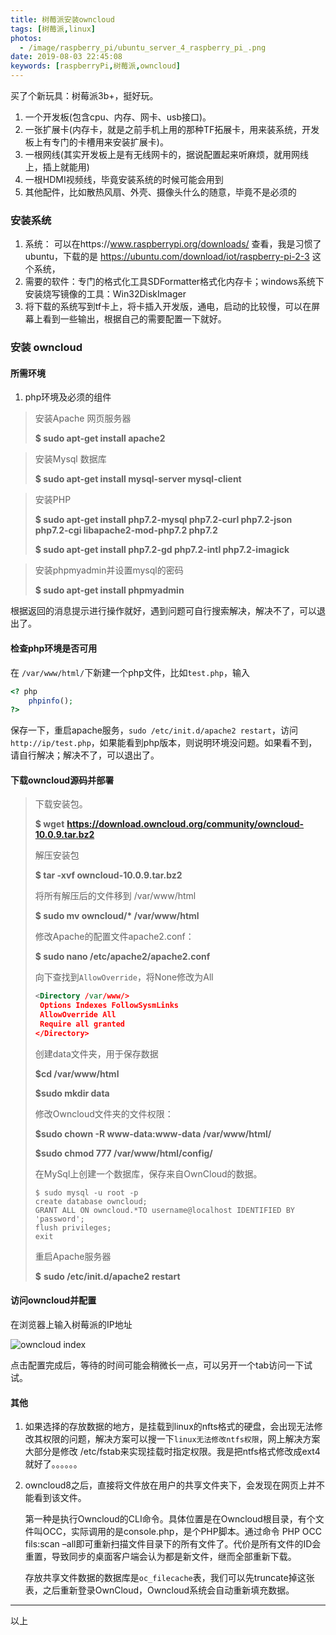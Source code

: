 ```yaml
---
title: 树莓派安装owncloud
tags: [树莓派,linux]
photos:
  - /image/raspberry_pi/ubuntu_server_4_raspberry_pi_.png
date: 2019-08-03 22:45:08
keywords: [raspberryPi,树莓派,owncloud]
---
```


买了个新玩具：树莓派3b+，挺好玩。

1. 一个开发板(包含cpu、内存、网卡、usb接口)。
2. 一张扩展卡(内存卡，就是之前手机上用的那种TF拓展卡，用来装系统，开发板上有专门的卡槽用来安装扩展卡)。
3. 一根网线(其实开发板上是有无线网卡的，据说配置起来听麻烦，就用网线上，插上就能用)
4. 一根HDMI视频线，毕竟安装系统的时候可能会用到
5. 其他配件，比如散热风扇、外壳、摄像头什么的随意，毕竟不是必须的

<!--more-->

### 安装系统

1. 系统： 可以在https://www.raspberrypi.org/downloads/ 查看，我是习惯了ubuntu，下载的是 https://ubuntu.com/download/iot/raspberry-pi-2-3 这个系统，
2. 需要的软件：专门的格式化工具SDFormatter格式化内存卡；windows系统下安装烧写镜像的工具：Win32DiskImager
3. 将下载的系统写到tf卡上，将卡插入开发版，通电，启动的比较慢，可以在屏幕上看到一些输出，根据自己的需要配置一下就好。

### 安装 owncloud

#### 所需环境

1. php环境及必须的组件

> 安装Apache 网页服务器
>
> **$ sudo apt-get install apache2**

> 安装Mysql 数据库
>
> **$ sudo apt-get install mysql-server mysql-client**

> 安装PHP
>
> **$ sudo apt-get install php7.2-mysql php7.2-curl php7.2-json php7.2-cgi libapache2-mod-php7.2 php7.2**
>
> **$ sudo apt-get install php7.2-gd php7.2-intl php7.2-imagick**

> 安装phpmyadmin并设置mysql的密码
>
> **$ sudo apt-get install phpmyadmin**

根据返回的消息提示进行操作就好，遇到问题可自行搜索解决，解决不了，可以退出了。

####  检查php环境是否可用

在 `/var/www/html/`下新建一个php文件，比如`test.php`，输入 

``` php
<? php
    phpinfo();
?>
```

保存一下，重启apache服务，`sudo /etc/init.d/apache2 restart`，访问 `http://ip/test.php`，如果能看到php版本，则说明环境没问题。如果看不到，请自行解决；解决不了，可以退出了。

#### 下载owncloud源码并部署

>  下载安装包。
>
>  **$ wget** **https://download.owncloud.org/community/owncloud-10.0.9.tar.bz2**
>
>  解压安装包
>
>  **$ tar -xvf owncloud-10.0.9.tar.bz2**
>
>  将所有解压后的文件移到 /var/www/html
>
>  **$ sudo mv owncloud/\*  /var/www/html**
>
>  修改Apache的配置文件apache2.conf：
>
>  **$ sudo nano /etc/apache2/apache2.conf**
>
>  向下查找到`AllowOverride`，将None修改为All
>
>  ``` xml
>  <Directory /var/www/>
>  	Options Indexes FollowSysmLinks
>  	AllowOverride All
>  	Require all granted
>  </Directory>
>  ```
>
>  创建data文件夹，用于保存数据
>
>  **$cd /var/www/html**
>
>  **$sudo mkdir data**
>
>  修改Owncloud文件夹的文件权限：
>
>  **$sudo chown -R www-data:www-data /var/www/html/**
>
>  **$sudo chmod 777 /var/www/html/config/**
>
>  在MySql上创建一个数据库，保存来自OwnCloud的数据。
>
>  ``` mysql
>  $ sudo mysql -u root -p
>  create database owncloud;
>  GRANT ALL ON owncloud.*TO username@localhost IDENTIFIED BY 'password';
>  flush privileges;
>  exit
>  ```
>
>  重启Apache服务器
>
>  **$** **sudo /etc/init.d/apache2 restart**

#### 访问owncloud并配置

在浏览器上输入树莓派的IP地址

![owncloud index](/image/raspberry_pi/owncloud_page_config.png)

点击配置完成后，等待的时间可能会稍微长一点，可以另开一个tab访问一下试试。



#### 其他

1. 如果选择的存放数据的地方，是挂载到linux的nfts格式的硬盘，会出现无法修改其权限的问题，解决方案可以搜一下`linux无法修改ntfs权限`，网上解决方案大部分是修改 /etc/fstab来实现挂载时指定权限。我是把ntfs格式修改成ext4就好了。。。。。。

2. owncloud8之后，直接将文件放在用户的共享文件夹下，会发现在网页上并不能看到该文件。

   第一种是执行Owncloud的CLI命令。具体位置是在Owncloud根目录，有个文件叫OCC，实际调用的是console.php，是个PHP脚本。通过命令 PHP OCC fils:scan –all即可重新扫描文件目录下的所有文件了。代价是所有文件的ID会重置，导致同步的桌面客户端会认为都是新文件，继而全部重新下载。

   存放共享文件数据的数据库是`oc_filecache`表，我们可以先truncate掉这张表，之后重新登录OwnCloud，Owncloud系统会自动重新填充数据。



--------

以上




